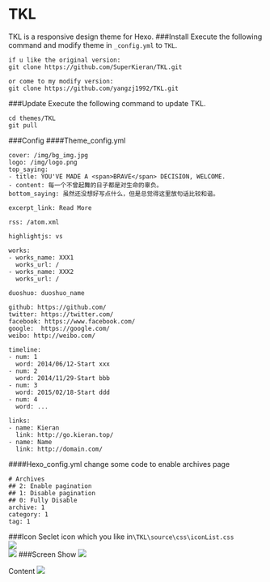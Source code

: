# TKL
TKL is a responsive design theme for Hexo.
###Install
Execute the following command and modify theme in <code>_config.yml</code> to <code>TKL</code>.
```
if u like the original version:
git clone https://github.com/SuperKieran/TKL.git

or come to my modify version:
git clone https://github.com/yangzj1992/TKL.git
```
<!--more-->
###Update
Execute the following command to update TKL.
``` 
cd themes/TKL
git pull
```
###Config
####Theme_config.yml
```
cover: /img/bg_img.jpg
logo: /img/logo.png
top_saying:
- title: YOU'VE MADE A <span>BRAVE</span> DECISION, WELCOME.
- content: 每一个不曾起舞的日子都是对生命的辜负。
bottom_saying: 虽然还没想好写点什么，但是总觉得这里放句话比较和谐。
  
excerpt_link: Read More
  
rss: /atom.xml
  
highlightjs: vs

works:
- works_name: XXX1
  works_url: /
- works_name: XXX2
  works_url: /
  
duoshuo: duoshuo_name
  
github: https://github.com/
twitter: https://twitter.com/
facebook: https://www.facebook.com/
google:  https://google.com/
weibo: http://weibo.com/
  
timeline:
- num: 1
  word: 2014/06/12-Start xxx
- num: 2
  word: 2014/11/29-Start bbb
- num: 3
  word: 2015/02/18-Start ddd
- num: 4
  word: ...
  
links:
- name: Kieran
  link: http://go.kieran.top/
- name: Name
  link: http://domain.com/
```
####Hexo_config.yml
change some code to enable archives page
```
# Archives
## 2: Enable pagination
## 1: Disable pagination
## 0: Fully Disable
archive: 1
category: 1
tag: 1
```
###Icon
Seclet icon which you like in<code>\TKL\source\css\iconList.css</code>  
![](http://kieran-hexo.qiniudn.com/hexo_14_1.png)  
![](http://kieran-hexo.qiniudn.com/hexo_14_2.png)
###Screen
Show
![](http://kieran-hexo.qiniudn.com/hexo_14_3.png)
  
Content
![](http://kieran-hexo.qiniudn.com/hexo_14_4.png)

